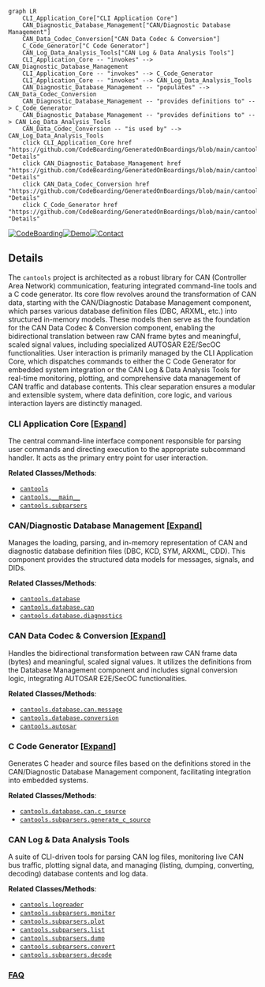 ```mermaid
graph LR
    CLI_Application_Core["CLI Application Core"]
    CAN_Diagnostic_Database_Management["CAN/Diagnostic Database Management"]
    CAN_Data_Codec_Conversion["CAN Data Codec & Conversion"]
    C_Code_Generator["C Code Generator"]
    CAN_Log_Data_Analysis_Tools["CAN Log & Data Analysis Tools"]
    CLI_Application_Core -- "invokes" --> CAN_Diagnostic_Database_Management
    CLI_Application_Core -- "invokes" --> C_Code_Generator
    CLI_Application_Core -- "invokes" --> CAN_Log_Data_Analysis_Tools
    CAN_Diagnostic_Database_Management -- "populates" --> CAN_Data_Codec_Conversion
    CAN_Diagnostic_Database_Management -- "provides definitions to" --> C_Code_Generator
    CAN_Diagnostic_Database_Management -- "provides definitions to" --> CAN_Log_Data_Analysis_Tools
    CAN_Data_Codec_Conversion -- "is used by" --> CAN_Log_Data_Analysis_Tools
    click CLI_Application_Core href "https://github.com/CodeBoarding/GeneratedOnBoardings/blob/main/cantools/CLI_Application_Core.md" "Details"
    click CAN_Diagnostic_Database_Management href "https://github.com/CodeBoarding/GeneratedOnBoardings/blob/main/cantools/CAN_Diagnostic_Database_Management.md" "Details"
    click CAN_Data_Codec_Conversion href "https://github.com/CodeBoarding/GeneratedOnBoardings/blob/main/cantools/CAN_Data_Codec_Conversion.md" "Details"
    click C_Code_Generator href "https://github.com/CodeBoarding/GeneratedOnBoardings/blob/main/cantools/C_Code_Generator.md" "Details"
```

[![CodeBoarding](https://img.shields.io/badge/Generated%20by-CodeBoarding-9cf?style=flat-square)](https://github.com/CodeBoarding/GeneratedOnBoardings)[![Demo](https://img.shields.io/badge/Try%20our-Demo-blue?style=flat-square)](https://www.codeboarding.org/demo)[![Contact](https://img.shields.io/badge/Contact%20us%20-%20contact@codeboarding.org-lightgrey?style=flat-square)](mailto:contact@codeboarding.org)

## Details

The `cantools` project is architected as a robust library for CAN (Controller Area Network) communication, featuring integrated command-line tools and a C code generator. Its core flow revolves around the transformation of CAN data, starting with the CAN/Diagnostic Database Management component, which parses various database definition files (DBC, ARXML, etc.) into structured in-memory models. These models then serve as the foundation for the CAN Data Codec & Conversion component, enabling the bidirectional translation between raw CAN frame bytes and meaningful, scaled signal values, including specialized AUTOSAR E2E/SecOC functionalities. User interaction is primarily managed by the CLI Application Core, which dispatches commands to either the C Code Generator for embedded system integration or the CAN Log & Data Analysis Tools for real-time monitoring, plotting, and comprehensive data management of CAN traffic and database contents. This clear separation ensures a modular and extensible system, where data definition, core logic, and various interaction layers are distinctly managed.

### CLI Application Core [[Expand]](./CLI_Application_Core.md)
The central command-line interface component responsible for parsing user commands and directing execution to the appropriate subcommand handler. It acts as the primary entry point for user interaction.


**Related Classes/Methods**:

- <a href="https://github.com/cantools/cantools/blob/master/src/cantools/__init__.py" target="_blank" rel="noopener noreferrer">`cantools`</a>
- <a href="https://github.com/cantools/cantools/blob/master/src/cantools/__main__.py" target="_blank" rel="noopener noreferrer">`cantools.__main__`</a>
- <a href="https://github.com/cantools/cantools/blob/master/src/cantools/subparsers/" target="_blank" rel="noopener noreferrer">`cantools.subparsers`</a>


### CAN/Diagnostic Database Management [[Expand]](./CAN_Diagnostic_Database_Management.md)
Manages the loading, parsing, and in-memory representation of CAN and diagnostic database definition files (DBC, KCD, SYM, ARXML, CDD). This component provides the structured data models for messages, signals, and DIDs.


**Related Classes/Methods**:

- <a href="https://github.com/cantools/cantools/blob/master/src/cantools/database/__init__.py" target="_blank" rel="noopener noreferrer">`cantools.database`</a>
- <a href="https://github.com/cantools/cantools/blob/master/src/cantools/database/can/" target="_blank" rel="noopener noreferrer">`cantools.database.can`</a>
- <a href="https://github.com/cantools/cantools/blob/master/src/cantools/database/diagnostics/" target="_blank" rel="noopener noreferrer">`cantools.database.diagnostics`</a>


### CAN Data Codec & Conversion [[Expand]](./CAN_Data_Codec_Conversion.md)
Handles the bidirectional transformation between raw CAN frame data (bytes) and meaningful, scaled signal values. It utilizes the definitions from the Database Management component and includes signal conversion logic, integrating AUTOSAR E2E/SecOC functionalities.


**Related Classes/Methods**:

- <a href="https://github.com/cantools/cantools/blob/master/src/cantools/database/can/message.py" target="_blank" rel="noopener noreferrer">`cantools.database.can.message`</a>
- <a href="https://github.com/cantools/cantools/blob/master/src/cantools/database/conversion.py" target="_blank" rel="noopener noreferrer">`cantools.database.conversion`</a>
- <a href="https://github.com/cantools/cantools/blob/master/src/cantools/autosar/" target="_blank" rel="noopener noreferrer">`cantools.autosar`</a>


### C Code Generator [[Expand]](./C_Code_Generator.md)
Generates C header and source files based on the definitions stored in the CAN/Diagnostic Database Management component, facilitating integration into embedded systems.


**Related Classes/Methods**:

- <a href="https://github.com/cantools/cantools/blob/master/src/cantools/database/can/c_source.py" target="_blank" rel="noopener noreferrer">`cantools.database.can.c_source`</a>
- <a href="https://github.com/cantools/cantools/blob/master/src/cantools/subparsers/generate_c_source.py" target="_blank" rel="noopener noreferrer">`cantools.subparsers.generate_c_source`</a>


### CAN Log & Data Analysis Tools
A suite of CLI-driven tools for parsing CAN log files, monitoring live CAN bus traffic, plotting signal data, and managing (listing, dumping, converting, decoding) database contents and log data.


**Related Classes/Methods**:

- <a href="https://github.com/cantools/cantools/blob/master/src/cantools/logreader.py" target="_blank" rel="noopener noreferrer">`cantools.logreader`</a>
- <a href="https://github.com/cantools/cantools/blob/master/src/cantools/subparsers/monitor.py" target="_blank" rel="noopener noreferrer">`cantools.subparsers.monitor`</a>
- <a href="https://github.com/cantools/cantools/blob/master/src/cantools/subparsers/plot.py" target="_blank" rel="noopener noreferrer">`cantools.subparsers.plot`</a>
- <a href="https://github.com/cantools/cantools/blob/master/src/cantools/subparsers/list.py" target="_blank" rel="noopener noreferrer">`cantools.subparsers.list`</a>
- <a href="https://github.com/cantools/cantools/blob/master/src/cantools/subparsers/dump/" target="_blank" rel="noopener noreferrer">`cantools.subparsers.dump`</a>
- <a href="https://github.com/cantools/cantools/blob/master/src/cantools/subparsers/convert.py" target="_blank" rel="noopener noreferrer">`cantools.subparsers.convert`</a>
- <a href="https://github.com/cantools/cantools/blob/master/src/cantools/subparsers/decode.py" target="_blank" rel="noopener noreferrer">`cantools.subparsers.decode`</a>




### [FAQ](https://github.com/CodeBoarding/GeneratedOnBoardings/tree/main?tab=readme-ov-file#faq)